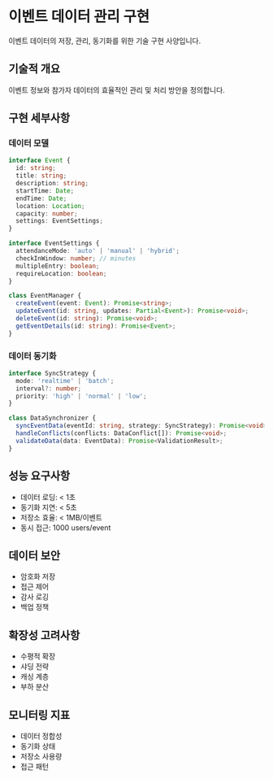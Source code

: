 # 이벤트 데이터 관리 구현

이벤트 데이터의 저장, 관리, 동기화를 위한 기술 구현 사양입니다.

## 기술적 개요
이벤트 정보와 참가자 데이터의 효율적인 관리 및 처리 방안을 정의합니다.

## 구현 세부사항

### 데이터 모델
```typescript
interface Event {
  id: string;
  title: string;
  description: string;
  startTime: Date;
  endTime: Date;
  location: Location;
  capacity: number;
  settings: EventSettings;
}

interface EventSettings {
  attendanceMode: 'auto' | 'manual' | 'hybrid';
  checkInWindow: number; // minutes
  multipleEntry: boolean;
  requireLocation: boolean;
}

class EventManager {
  createEvent(event: Event): Promise<string>;
  updateEvent(id: string, updates: Partial<Event>): Promise<void>;
  deleteEvent(id: string): Promise<void>;
  getEventDetails(id: string): Promise<Event>;
}
```

### 데이터 동기화
```typescript
interface SyncStrategy {
  mode: 'realtime' | 'batch';
  interval?: number;
  priority: 'high' | 'normal' | 'low';
}

class DataSynchronizer {
  syncEventData(eventId: string, strategy: SyncStrategy): Promise<void>;
  handleConflicts(conflicts: DataConflict[]): Promise<void>;
  validateData(data: EventData): Promise<ValidationResult>;
}
```

## 성능 요구사항
- 데이터 로딩: < 1초
- 동기화 지연: < 5초
- 저장소 효율: < 1MB/이벤트
- 동시 접근: 1000 users/event

## 데이터 보안
- 암호화 저장
- 접근 제어
- 감사 로깅
- 백업 정책

## 확장성 고려사항
- 수평적 확장
- 샤딩 전략
- 캐싱 계층
- 부하 분산

## 모니터링 지표
- 데이터 정합성
- 동기화 상태
- 저장소 사용량
- 접근 패턴
